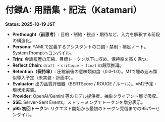 # 付録A: 用語集・記法（Katamari）
**Status: 2025-10-19 JST**

- **Prethought（前思考）**: 目的・制約・視点・期待など、入力を解釈する前段の構造化。
- **Persona**: YAMLで定義するアシスタントの口調・禁則・補足ノート。System Promptへコンパイル。
- **Trim**: 会話履歴の圧縮。目標トークン以下に収め、保持率を高く保つ。
- **Reflect Chain**: `draft → critique → final` の段階推論。
- **Retention（保持率）**: 圧縮前後の意味類似度（0.0–1.0）。M1で埋め込み類似導入予定（未実装・計画中）。
- **Evaluator**: 出力品質評価器（BERTScore / ROUGE / ルール）。※M2予定・現状未実装。
- **Provider**: OpenAI/Gemini 等のモデル提供者。抽象クライアント層で吸収。
- **SSE**: Server-Sent Events。ストリーミングでトークンを増分表示。
- **p95 初回トークン**: リクエスト開始から最初のトークン受信までの95パーセンタイル。
